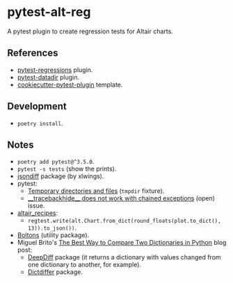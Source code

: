 # pytest-alt-reg

A pytest plugin to create regression tests for Altair charts.

## References

- [pytest-regressions](https://github.com/ESSS/pytest-regressions) plugin.
- [pytest-datadir](https://github.com/gabrielcnr/pytest-datadir) plugin.
- [cookiecutter-pytest-plugin](https://github.com/pytest-dev/cookiecutter-pytest-plugin) template.

## Development

- `poetry install`.

## Notes

- `poetry add pytest@^3.5.0`.
- `pytest -s tests` (show the prints).
- [jsondiff](https://github.com/xlwings/jsondiff) package (by xlwings).
- pytest:
  - [Temporary directories and files](https://docs.pytest.org/en/stable/tmpdir.html) (`tmpdir` fixture).
  - [\_\_tracebackhide\_\_ does not work with chained exceptions](https://github.com/pytest-dev/pytest/issues/1904) (open) issue.
- [altair_recipes](https://github.com/piccolbo/altair_recipes):
  - `regtest.write(alt.Chart.from_dict(round_floats(plot.to_dict(), 13)).to_json())`.
- [Boltons](https://github.com/mahmoud/boltons) (utility package).
- Miguel Brito's [The Best Way to Compare Two Dictionaries in Python](https://miguendes.me/the-best-way-to-compare-two-dictionaries-in-python) blog post:
  - [DeepDiff](https://github.com/seperman/deepdiff) package (it returns a dictionary with values changed from one dictionary to another, for example).
  - [Dictdiffer](https://github.com/inveniosoftware/dictdiffer) package.
